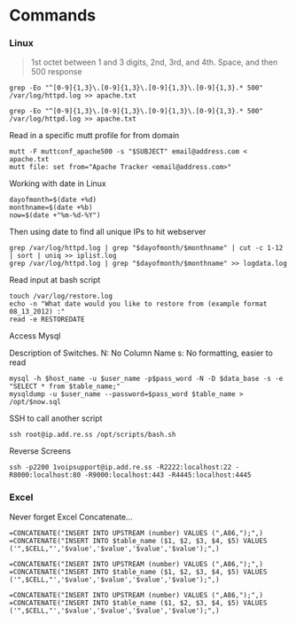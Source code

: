 # Commands

### Linux
>
>1st octet between 1 and 3 digits, 2nd, 3rd, and 4th. Space, and then 500 response
>
`grep -Eo "^[0-9]{1,3}\.[0-9]{1,3}\.[0-9]{1,3}\.[0-9]{1,3}.* 500" /var/log/httpd.log >> apache.txt`

    grep -Eo "^[0-9]{1,3}\.[0-9]{1,3}\.[0-9]{1,3}\.[0-9]{1,3}.* 500" /var/log/httpd.log >> apache.txt


Read in a specific mutt profile for from domain

    mutt -F muttconf_apache500 -s "$SUBJECT" email@address.com < apache.txt
    mutt file: set from="Apache Tracker <email@address.com>"


Working with date in Linux

    dayofmonth=$(date +%d)
    monthname=$(date +%b)
    now=$(date +"%m-%d-%Y")


Then using date to find all unique IPs to hit webserver

    grep /var/log/httpd.log | grep "$dayofmonth/$monthname" | cut -c 1-12 | sort | uniq >> iplist.log
    grep /var/log/httpd.log | grep "$dayofmonth/$monthname" >> logdata.log


Read input at bash script

    touch /var/log/restore.log
    echo -n "What date would you like to restore from (example format 08_13_2012) :"
    read -e RESTOREDATE


Access Mysql

Description of Switches.
N: No Column Name
s: No formatting, easier to read

    mysql -h $host_name -u $user_name -p$pass_word -N -D $data_base -s -e "SELECT * from $table_name;"
    mysqldump -u $user_name --password=$pass_word $table_name > /opt/$now.sql


SSH to call another script

    ssh root@ip.add.re.ss /opt/scripts/bash.sh

Reverse Screens

    ssh -p2200 1voipsupport@ip.add.re.ss -R2222:localhost:22 -R8000:localhost:80 -R9000:localhost:443 -R4445:localhost:4445

### Excel

Never forget Excel Concatenate...

    =CONCATENATE("INSERT INTO UPSTREAM (number) VALUES (",A86,");",)
    =CONCATENATE("INSERT INTO $table_name ($1, $2, $3, $4, $5) VALUES ('",$CELL,"','$value','$value','$value','$value');",)

`=CONCATENATE("INSERT INTO UPSTREAM (number) VALUES (",A86,");",)`
`=CONCATENATE("INSERT INTO $table_name ($1, $2, $3, $4, $5) VALUES ('",$CELL,"','$value','$value','$value','$value');",)`

`=CONCATENATE("INSERT INTO UPSTREAM (number) VALUES (",A86,");",)
=CONCATENATE("INSERT INTO $table_name ($1, $2, $3, $4, $5) VALUES ('",$CELL,"','$value','$value','$value','$value');",)`



